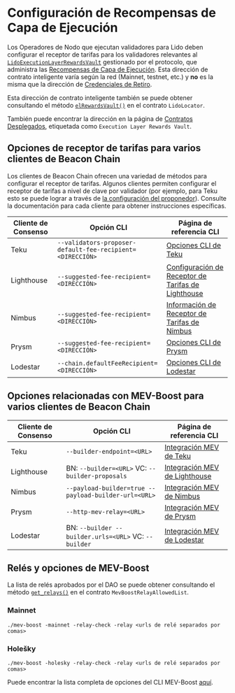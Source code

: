 # Configuración de Recompensas de Capa de Ejecución

Los Operadores de Nodo que ejecutan validadores para Lido deben configurar el receptor de tarifas para los validadores relevantes al [`LidoExecutionLayerRewardsVault`](/contracts/lido-execution-layer-rewards-vault) gestionado por el protocolo, que administra las [Recompensas de Capa de Ejecución](/contracts/lido#gettotalelrewardscollected). Esta dirección de contrato inteligente varía según la red (Mainnet, testnet, etc.) y **no** es la misma que la dirección de [Credenciales de Retiro](/contracts/staking-router#getwithdrawalcredentials).

Esta dirección de contrato inteligente también se puede obtener consultando el método [`elRewardsVault()`](/contracts/lido-locator#elrewardsvault) en el contrato `LidoLocator`.

También puede encontrar la dirección en la página de [Contratos Desplegados], etiquetada como `Execution Layer Rewards Vault`.

[contratos desplegados]: /deployed-contracts

## Opciones de receptor de tarifas para varios clientes de Beacon Chain

Los clientes de Beacon Chain ofrecen una variedad de métodos para configurar el receptor de tarifas. Algunos clientes permiten configurar el receptor de tarifas a nivel de clave por validador (por ejemplo, para Teku esto se puede lograr a través de [la configuración del proponedor](https://docs.teku.consensys.net/en/latest/Reference/CLI/CLI-Syntax/#validators-proposer-config)). Consulte la documentación para cada cliente para obtener instrucciones específicas.

| Cliente de Consenso | Opción CLI                                               | Página de referencia CLI                |
| ------------------- | --------------------------------------------------------- | --------------------------------------- |
| Teku                | `--validators-proposer-default-fee-recipient=<DIRECCIÓN>` | [Opciones CLI de Teku]                  |
| Lighthouse          | `--suggested-fee-recipient=<DIRECCIÓN>`                   | [Configuración de Receptor de Tarifas de Lighthouse] |
| Nimbus              | `--suggested-fee-recipient=<DIRECCIÓN>`                   | [Información de Receptor de Tarifas de Nimbus] |
| Prysm               | `--suggested-fee-recipient=<DIRECCIÓN>`                   | [Opciones CLI de Prysm]                 |
| Lodestar            | `--chain.defaultFeeRecipient=<DIRECCIÓN>`                 | [Opciones CLI de Lodestar]              |

[opciones cli de teku]: https://docs.teku.consensys.net/en/latest/Reference/CLI/CLI-Syntax/#validators-proposer-default-fee-recipient
[información de receptor de tarifas de nimbus]: https://nimbus.guide/suggested-fee-recipient.html
[configuración de receptor de tarifas de lighthouse]: https://lighthouse-book.sigmaprime.io/suggested-fee-recipient.html?highlight=fee%20recipient#suggested-fee-recipient
[opciones cli de lodestar]: https://chainsafe.github.io/lodestar/reference/cli/
[opciones cli de prysm]: https://docs.prylabs.network/docs/execution-node/fee-recipient

## Opciones relacionadas con MEV-Boost para varios clientes de Beacon Chain

| Cliente de Consenso | Opción CLI                                           | Página de referencia CLI           |
| ------------------- | ---------------------------------------------------- | ---------------------------------- |
| Teku                | `--builder-endpoint=<URL>`                           | [Integración MEV de Teku]          |
| Lighthouse          | BN: `--builder=<URL>` VC: `--builder-proposals`      | [Integración MEV de Lighthouse]    |
| Nimbus              | `--payload-builder=true --payload-builder-url=<URL>` | [Integración MEV de Nimbus]        |
| Prysm               | `--http-mev-relay=<URL>`                             | [Integración MEV de Prysm]         |
| Lodestar            | BN: `--builder --builder.urls=<URL>` VC: `--builder` | [Integración MEV de Lodestar]      |

[integración mev de teku]: https://docs.teku.consensys.net/en/latest/Reference/CLI/CLI-Syntax/#builder-endpoint
[integración mev de nimbus]: https://nimbus.guide/external-block-builder.html
[integración mev de lighthouse]: https://lighthouse-book.sigmaprime.io/builders.html
[integración mev de lodestar]: https://chainsafe.github.io/lodestar/usage/mev-integration/
[integración mev de prysm]: https://docs.prylabs.network/docs/prysm-usage/parameters

## Relés y opciones de MEV-Boost

La lista de relés aprobados por el DAO se puede obtener consultando el método [`get_relays()`](/contracts/mev-boost-relays-allowed-list#get_relays) en el contrato `MevBoostRelayAllowedList`.

### Mainnet

```shell
./mev-boost -mainnet -relay-check -relay <urls de relé separados por comas>
```

### Holešky

```shell
./mev-boost -holesky -relay-check -relay <urls de relé separados por comas>
```

Puede encontrar la lista completa de opciones del CLI MEV-Boost [aquí](https://github.com/flashbots/mev-boost#mev-boost-cli-arguments).